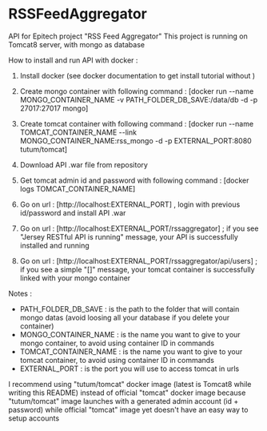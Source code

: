 # RSSFeedAggregator

API for Epitech project "RSS Feed Aggregator"
This project is running on Tomcat8 server, with mongo as database

How to install and run API with docker :

1. Install docker (see docker documentation to get install tutorial without )

2. Create mongo container with following command : [docker run --name MONGO_CONTAINER_NAME -v PATH_FOLDER_DB_SAVE:/data/db -d -p 27017:27017 mongo]

3. Create tomcat container with following command : [docker run --name TOMCAT_CONTAINER_NAME --link MONGO_CONTAINER_NAME:rss_mongo -d -p EXTERNAL_PORT:8080 tutum/tomcat]

4. Download API .war file from repository

5. Get tomcat admin id and password with following command : [docker logs TOMCAT_CONTAINER_NAME]

6. Go on url : [http://localhost:EXTERNAL_PORT] , login with previous id/password and install API .war

7. Go on url : [http://localhost:EXTERNAL_PORT/rssaggregator] ; if you see "Jersey RESTful API is running" message, your API is successfully installed and running

8. Go on url : [http://localhost:EXTERNAL_PORT/rssaggregator/api/users] ; if you see a simple "[]" message, your tomcat container is successfully linked with your mongo container


Notes :
* PATH_FOLDER_DB_SAVE	: is the path to the folder that will contain mongo datas (avoid loosing all your database if you delete your container)
* MONGO_CONTAINER_NAME	: is the name you want to give to your mongo container, to avoid using container ID in commands
* TOMCAT_CONTAINER_NAME	: is the name you want to give to your tomcat container, to avoid using container ID in commands
* EXTERNAL_PORT		: is the port you will use to access tomcat in urls

I recommend using "tutum/tomcat" docker image (latest is Tomcat8 while writing this README) instead of official "tomcat" docker image because "tutum/tomcat" image launches with a generated admin account (id + password) while official "tomcat" image yet doesn't have an easy way to setup accounts
